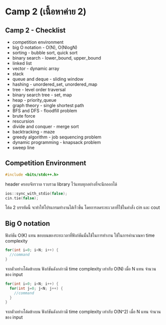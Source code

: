 # Camp 2 (เนื้อหาค่าย 2)
## Camp 2 - Checklist
  - competition environment
  - big O notation - O(N), O(NlogN)
  - sorting - bubble sort, quick sort
  - binary search - lower_bound, upper_bound
  - linked list
  - vector - dynamic array
  - stack
  - queue and deque - sliding window
  - hashing - unordered_set, unordered_map
  - tree - level order traversal
  - binary search tree - set, map
  - heap - priority_queue
  - graph theory - single shortest path
  - BFS and DFS - floodfill problem
  - brute force
  - rescursion
  - divide and conquer - merge sort
  - backtracking - maze
  - greedy algorithm - job sequencing problem
  - dynamic programming - knapsack problem
  - sweep line
## Competition Environment
  ```cpp
  #include <bits/stdc++.h>
  ```
  header ครอบจักรวาล รวบรวม library ไว้แทบทุกอย่างที่จะนึกออกได้
  ```cpp
  ios::sync_with_stdio(false);
  cin.tie(false);
  ```
  โค้ด 2 บรรทัดนี้ จะทำให้โปรแกรมทำงานได้เร็วขึ้น โดยการลดระยะเวลาที่ใช้ในคำสั่ง cin และ cout
## Big O notation
ฟังก์ชัน O(K) แทน ขอบบนของระยะเวลาที่ฟังก์ชันนั้นใช้ในการทำงาน ใช้ในการคำนวณหา time complexity
```cpp
for(int i=0; i<N; i++) {
  //command
}
```
จากตัวอย่างโค้ดข้างบน ฟังก์ชันดังกล่าวมี time complexity เท่ากับ O(N) เมื่อ N แทน จำนวนของ input
```cpp
for(int i=0; i<N; i++) {
  for(int j=0; j<N; j++) {
    //command
  }
}
```
จากตัวอย่างโค้ดข้างบน ฟังก์ชันดังกล่าวมี time complexity เท่ากับ O(N^2) เมื่อ N แทน จำนวนของ input
